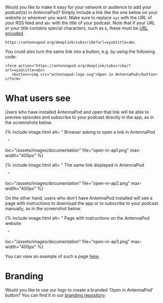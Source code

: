 Would you like to make it easy for your network or audience to add your podcast(s) in AntennaPod?
Simply include a link like the one below on your website or wherever you want. Make sure to replace `xyz` with the URL of your RSS feed and `abc` with the title of your podcast. Note that if your URL or your title contains special characters, such as `&`, these must be [URL encoded](https://en.wikipedia.org/wiki/Percent-encoding).

`https://antennapod.org/deeplink/subscribe?url=xyz&title=abc`

You could also turn the same link into a button, e.g. by using the following code:

```
<form action="https://antennapod.org/deeplink/subscribe/?url=xyz&title=abc>
   <button><img src="antennapod-logo.svg">Open in AntennaPod</button>
</form>
```

# What users see

Users who have installed AntennaPod and open that link will be able to preview episodes and subscribe to your podcast directly in the app, as in the screenshots below.

<!-- mdpo-disable -->
{% include image.html
   alt= "
     <!-- mdpo-enable-next-line -->
     Browser asking to open a link in AntennaPod

     "
   loc="/assets/images/documentation"
   file="open-in-ap1.png"
   max-width="400px"
%}

{% include image.html
   alt= "
     <!-- mdpo-enable-next-line -->
     The same link displayed in AntennaPod

     "
   loc="/assets/images/documentation"
   file="open-in-ap2.png"
   max-width="400px"
%}
<!-- mdpo-enable -->

On the other hand, users who don't have AntennaPod installed will see a page with instructions to download the app or to subscribe to your podcast manually, as in the screenshot below.

<!-- mdpo-disable -->
{% include image.html
   alt= "
     <!-- mdpo-enable-next-line -->
     Page with instructions on the AntennaPod website

     "
   loc="/assets/images/documentation"
   file="open-in-ap3.png"
   max-width="400px"
%}
<!-- mdpo-enable -->

You can view an example of such a page [here](/deeplink/subscribe?url=https://antennapod.org/rss.xml&title=Blog+Posts).

# Branding
Would you like to use our logo to create a branded ‘Open in AntennaPod’ button? You can find it in our [branding repository](https://github.com/AntennaPod/branding).
